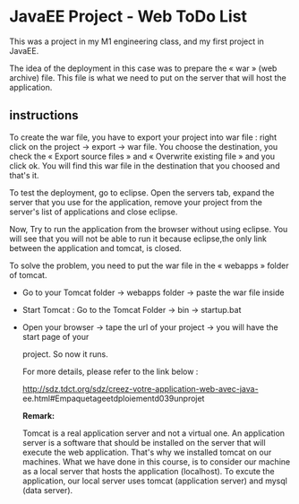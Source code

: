 # JavaEE Project - Web ToDo List

This was a project in my M1 engineering class, and my first project in JavaEE.

The idea of the deployment in this case was to prepare the « war » (web archive) file. This file is what we need to put on the server that will host the application.



## instructions

To create the war file, you have to export your project into war file : right click on the project → export → war file. You choose the destination, you check the « Export source files » and
 « Overwrite existing file » and you click ok. You will find this war file in the destination that you choosed and that's it.

To test the deployment, go to eclipse. Open the servers tab, expand the server that you use for the application, remove your project from the server's list of applications and close eclipse.

Now, Try to run the application from the browser without using eclipse. You will see that you will not be able to run it because eclipse,the only link between the application and tomcat, is closed.

To solve the problem, you need to put the war file in the « webapps » folder of tomcat.

- Go to your Tomcat folder → webapps folder → paste the war file inside

- Start Tomcat : Go to the Tomcat Folder → bin → startup.bat

- Open your browser → tape the url of your project → you will have the start page of your

  project. So now it runs.

  For more details, please refer to the link below :

  http://sdz.tdct.org/sdz/creez-votre-application-web-avec-java- ee.html#Empaquetageetdploiementd039unprojet

  **Remark:**

  Tomcat is a real application server and not a virtual one. An application server is a software that should be installed on the server that will execute the web application. That's why we installed tomcat on our machines. What we have done in this course, is to consider our machine as a local server that hosts the application (localhost). To excute the application, our local server uses tomcat (application server) and mysql (data server). 
